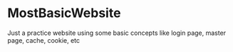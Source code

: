 # MostBasicWebsite
Just a practice website using some basic concepts like login page, master page, cache, cookie, etc

